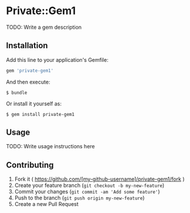 # Private::Gem1

TODO: Write a gem description

## Installation

Add this line to your application's Gemfile:

```ruby
gem 'private-gem1'
```

And then execute:

    $ bundle

Or install it yourself as:

    $ gem install private-gem1

## Usage

TODO: Write usage instructions here

## Contributing

1. Fork it ( https://github.com/[my-github-username]/private-gem1/fork )
2. Create your feature branch (`git checkout -b my-new-feature`)
3. Commit your changes (`git commit -am 'Add some feature'`)
4. Push to the branch (`git push origin my-new-feature`)
5. Create a new Pull Request
